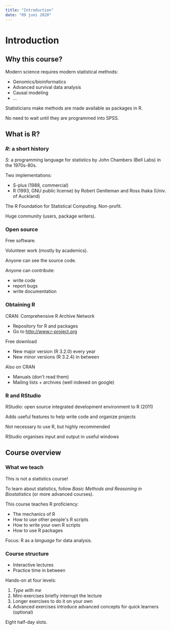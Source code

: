 ```yaml
---
title: "Introduction"
date: "09 juni 2020"
---
```


# Introduction

## Why this course?

Modern science requires modern statistical methods:
 
- Genomics/bioinformatics
- Advanced survival data analysis
- Causal modeling
- ...

Statisticians make methods are made available as packages in R.

No need to wait until they are programmed into SPSS.

## What is R? 

### _R_: a short history

_S_: a programming language for statistics by John Chambers (Bell Labs) in the 1970s-80s.

Two implementations:

- S-plus (1988, commercial)
- R (1993, GNU public license) by Robert Gentleman and Ross Ihaka (Univ. of Auckland)

The R Foundation for Statistical Computing. Non-profit. 

Huge community (users, package writers).

### Open source

Free software.

Volunteer work (mostly by academics).

Anyone can see the source code.

Anyone can contribute:

- write code
- report bugs
- write documentation


### Obtaining R

CRAN: Comprehensive R Archive Network 

- Repository for R and packages
- Go to http://www.r-project.org

Free download

- New major version (R 3.2.0) every year 
- New minor versions (R 3.2.4) in between

Also on CRAN

- Manuals (don't read them)
- Mailing lists + archives (well indexed on google)


### R and RStudio

RStudio: open source integrated development environment to R (2011)

Adds useful features to help write code and organize projects

Not necessary to use R, but highly recommended

RStudio organises input and output in useful windows


## Course overview

### What we teach

This is not a statistics course!
	
To learn about statistics, follow _Basic Methods and Reasoning in Biostatistics_ (or more advanced courses).

This course teaches R proficiency:

- The mechanics of R
- How to use other people's R scripts
- How to write your own R scripts
- How to use R packages 

Focus: R as a _language_ for data analysis.


### Course structure

- Interactive lectures 
- Practice time in between

Hands-on at four levels:

1. *Type with me*
2. Mini-exercises briefly interrupt the lecture
3. Longer exercises to do it on your own
4. Advanced exercises introduce advanced concepts for quick learners (optional)

Eight half-day slots.









